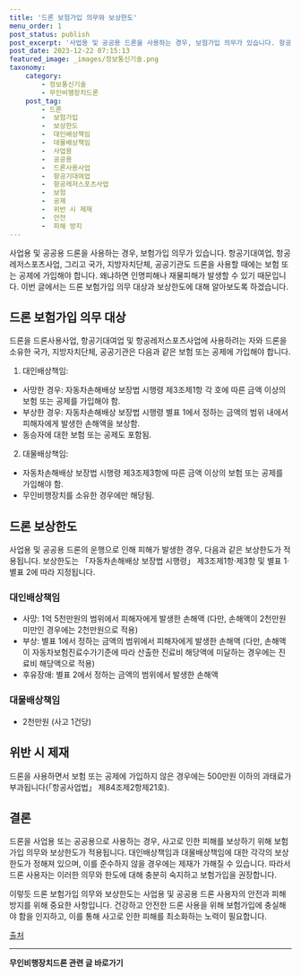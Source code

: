 ```yaml
---
title: '드론 보험가입 의무와 보상한도'
menu_order: 1
post_status: publish
post_excerpt: '사업용 및 공공용 드론을 사용하는 경우, 보험가입 의무가 있습니다. 항공기대여업, 항공레저스포츠사업, 그리고 국가, 지방자치단체, 공공기관도 드론을 사용할 때에는 보험 또는 공제에 가입해야 합니다. 왜냐하면 인명피해나 재물피해가 발생할 수 있기 때문입니다. 이번 글에서는 드론 보험가입 의무 대상과 보상한도에 대해 알아보도록 하겠습니다.'
post_date: 2023-12-22 07:15:13
featured_image: _images/정보통신기술.png
taxonomy:
    category:
        - 정보통신기술
        - 무인비행장치드론
    post_tag:
        - 드론
        -  보험가입
        -  보상한도
        -  대인배상책임
        -  대물배상책임
        -  사업용
        -  공공용
        -  드론사용사업
        -  항공기대여업
        -  항공레저스포츠사업
        -  보험
        -  공제
        -  위반 시 제재
        -  안전
        -  피해 방지
---
```



사업용 및 공공용 드론을 사용하는 경우, 보험가입 의무가 있습니다. 항공기대여업, 항공레저스포츠사업, 그리고 국가, 지방자치단체, 공공기관도 드론을 사용할 때에는 보험 또는 공제에 가입해야 합니다. 왜냐하면 인명피해나 재물피해가 발생할 수 있기 때문입니다. 이번 글에서는 드론 보험가입 의무 대상과 보상한도에 대해 알아보도록 하겠습니다.

## 드론 보험가입 의무 대상

드론을 드론사용사업, 항공기대여업 및 항공레저스포츠사업에 사용하려는 자와 드론을 소유한 국가, 지방자치단체, 공공기관은 다음과 같은 보험 또는 공제에 가입해야 합니다.

1. 대인배상책임:
  - 사망한 경우: 자동차손해배상 보장법 시행령 제3조제1항 각 호에 따른 금액 이상의 보험 또는 공제를 가입해야 함.
  - 부상한 경우: 자동차손해배상 보장법 시행령 별표 1에서 정하는 금액의 범위 내에서 피해자에게 발생한 손해액을 보상함.
  - 동승자에 대한 보험 또는 공제도 포함됨.

2. 대물배상책임:
  - 자동차손해배상 보장법 시행령 제3조제3항에 따른 금액 이상의 보험 또는 공제를 가입해야 함.
  - 무인비행장치를 소유한 경우에만 해당됨.

## 드론 보상한도

사업용 및 공공용 드론의 운행으로 인해 피해가 발생한 경우, 다음과 같은 보상한도가 적용됩니다. 보상한도는 「자동차손해배상 보장법 시행령」 제3조제1항·제3항 및 별표 1·별표 2에 따라 지정됩니다.

### 대인배상책임

- 사망: 1억 5천만원의 범위에서 피해자에게 발생한 손해액 (다만, 손해액이 2천만원 미만인 경우에는 2천만원으로 적용)
- 부상: 별표 1에서 정하는 금액의 범위에서 피해자에게 발생한 손해액 (다만, 손해액이 자동차보험진료수가기준에 따라 산출한 진료비 해당액에 미달하는 경우에는 진료비 해당액으로 적용)
- 후유장애: 별표 2에서 정하는 금액의 범위에서 발생한 손해액

### 대물배상책임

- 2천만원 (사고 1건당)

## 위반 시 제재

드론을 사용하면서 보험 또는 공제에 가입하지 않은 경우에는 500만원 이하의 과태료가 부과됩니다(「항공사업법」 제84조제2항제21호).

## 결론

드론을 사업용 또는 공공용으로 사용하는 경우, 사고로 인한 피해를 보상하기 위해 보험가입 의무와 보상한도가 적용됩니다. 대인배상책임과 대물배상책임에 대한 각각의 보상한도가 정해져 있으며, 이를 준수하지 않을 경우에는 제재가 가해질 수 있습니다. 따라서 드론 사용자는 이러한 의무와 한도에 대해 충분히 숙지하고 보험가입을 권장합니다.

이렇듯 드론 보험가입 의무와 보상한도는 사업용 및 공공용 드론 사용자의 안전과 피해 방지를 위해 중요한 사항입니다. 건강하고 안전한 드론 사용을 위해 보험가입에 충실해야 함을 인지하고, 이를 통해 사고로 인한 피해를 최소화하는 노력이 필요합니다.

[출처](https://uknowlaw.com/category/%EA%B5%90%ED%86%B5%EC%9A%B4%EC%A0%84/)
<!-- wp:separator -->
<hr class="wp-block-separator has-alpha-channel-opacity"/>
<!-- /wp:separator -->

<!-- wp:group {"backgroundColor":"base","layout":{"type":"constrained"}} -->
<div class="wp-block-group has-base-background-color has-background"><!-- wp:paragraph {"align":"center","fontSize":"medium"} -->
<p class="has-text-align-center has-large-font-size"><strong>무인비행장치드론 관련 글 바로가기</strong></p>
<!-- /wp:paragraph -->


<!-- wp:latest-posts
{"categories":[{"id":35015,"count":19,"description":"","link":"https://uknowlaw.com/category/%eb%ac%b4%ec%9d%b8%eb%b9%84%ed%96%89%ec%9e%a5%ec%b9%98%eb%93%9c%eb%a1%a0/","name":"무인비행장치드론","slug":"무인비행장치드론","taxonomy":"category","parent":0,"meta":[],"_links":{"self":[{"href":"https://uknowlaw.com/wp-json/wp/v2/categories/35015"}],"collection":[{"href":"https://uknowlaw.com/wp-json/wp/v2/categories"}],"about":[{"href":"https://uknowlaw.com/wp-json/wp/v2/taxonomies/category"}],"wp:post_type":[{"href":"https://uknowlaw.com/wp-json/wp/v2/posts?categories=35015"}],"curies":[{"name":"wp","href":"https://api.w.org/{rel}","templated":true}]}}],"postsToShow":100,"excerptLength":28,"postLayout":"grid","columns":2,"featuredImageAlign":"left","featuredImageSizeSlug":"large","fontSize":"small"} /--></div>
<!-- /wp:group -->